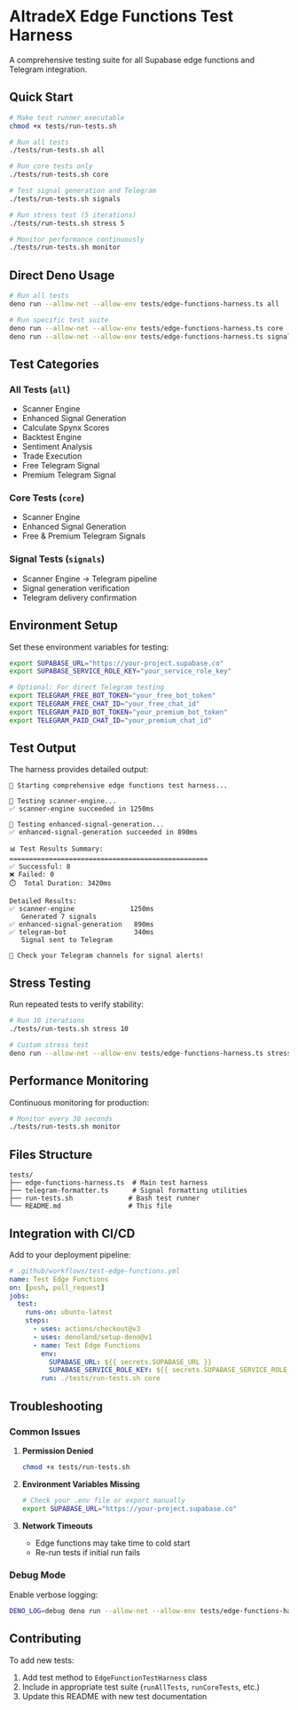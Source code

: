 # AItradeX Edge Functions Test Harness

A comprehensive testing suite for all Supabase edge functions and Telegram integration.

## Quick Start

```bash
# Make test runner executable
chmod +x tests/run-tests.sh

# Run all tests
./tests/run-tests.sh all

# Run core tests only
./tests/run-tests.sh core

# Test signal generation and Telegram
./tests/run-tests.sh signals

# Run stress test (5 iterations)
./tests/run-tests.sh stress 5

# Monitor performance continuously
./tests/run-tests.sh monitor
```

## Direct Deno Usage

```bash
# Run all tests
deno run --allow-net --allow-env tests/edge-functions-harness.ts all

# Run specific test suite
deno run --allow-net --allow-env tests/edge-functions-harness.ts core
deno run --allow-net --allow-env tests/edge-functions-harness.ts signals
```

## Test Categories

### All Tests (`all`)
- Scanner Engine
- Enhanced Signal Generation
- Calculate Spynx Scores
- Backtest Engine
- Sentiment Analysis
- Trade Execution
- Free Telegram Signal
- Premium Telegram Signal

### Core Tests (`core`)
- Scanner Engine
- Enhanced Signal Generation
- Free & Premium Telegram Signals

### Signal Tests (`signals`)
- Scanner Engine → Telegram pipeline
- Signal generation verification
- Telegram delivery confirmation

## Environment Setup

Set these environment variables for testing:

```bash
export SUPABASE_URL="https://your-project.supabase.co"
export SUPABASE_SERVICE_ROLE_KEY="your_service_role_key"

# Optional: For direct Telegram testing
export TELEGRAM_FREE_BOT_TOKEN="your_free_bot_token"
export TELEGRAM_FREE_CHAT_ID="your_free_chat_id"
export TELEGRAM_PAID_BOT_TOKEN="your_premium_bot_token"
export TELEGRAM_PAID_CHAT_ID="your_premium_chat_id"
```

## Test Output

The harness provides detailed output:

```
🚀 Starting comprehensive edge functions test harness...

🧪 Testing scanner-engine...
✅ scanner-engine succeeded in 1250ms

🧪 Testing enhanced-signal-generation...
✅ enhanced-signal-generation succeeded in 890ms

📊 Test Results Summary:
==================================================
✅ Successful: 8
❌ Failed: 0
⏱️  Total Duration: 3420ms

Detailed Results:
✅ scanner-engine              1250ms
   Generated 7 signals
✅ enhanced-signal-generation   890ms
✅ telegram-bot                 340ms
   Signal sent to Telegram

📱 Check your Telegram channels for signal alerts!
```

## Stress Testing

Run repeated tests to verify stability:

```bash
# Run 10 iterations
./tests/run-tests.sh stress 10

# Custom stress test
deno run --allow-net --allow-env tests/edge-functions-harness.ts stress 20
```

## Performance Monitoring

Continuous monitoring for production:

```bash
# Monitor every 30 seconds
./tests/run-tests.sh monitor
```

## Files Structure

```
tests/
├── edge-functions-harness.ts  # Main test harness
├── telegram-formatter.ts      # Signal formatting utilities
├── run-tests.sh              # Bash test runner
└── README.md                 # This file
```

## Integration with CI/CD

Add to your deployment pipeline:

```yaml
# .github/workflows/test-edge-functions.yml
name: Test Edge Functions
on: [push, pull_request]
jobs:
  test:
    runs-on: ubuntu-latest
    steps:
      - uses: actions/checkout@v3
      - uses: denoland/setup-deno@v1
      - name: Test Edge Functions
        env:
          SUPABASE_URL: ${{ secrets.SUPABASE_URL }}
          SUPABASE_SERVICE_ROLE_KEY: ${{ secrets.SUPABASE_SERVICE_ROLE_KEY }}
        run: ./tests/run-tests.sh core
```

## Troubleshooting

### Common Issues

1. **Permission Denied**
   ```bash
   chmod +x tests/run-tests.sh
   ```

2. **Environment Variables Missing**
   ```bash
   # Check your .env file or export manually
   export SUPABASE_URL="https://your-project.supabase.co"
   ```

3. **Network Timeouts**
   - Edge functions may take time to cold start
   - Re-run tests if initial run fails

### Debug Mode

Enable verbose logging:

```bash
DENO_LOG=debug deno run --allow-net --allow-env tests/edge-functions-harness.ts all
```

## Contributing

To add new tests:

1. Add test method to `EdgeFunctionTestHarness` class
2. Include in appropriate test suite (`runAllTests`, `runCoreTests`, etc.)
3. Update this README with new test documentation